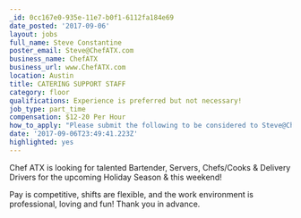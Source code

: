 ```yaml
---
_id: 0cc167e0-935e-11e7-b0f1-6112fa184e69
date_posted: '2017-09-06'
layout: jobs
full_name: Steve Constantine
poster_email: Steve@ChefATX.com
business_name: ChefATX
business_url: www.ChefATX.com
location: Austin
title: CATERING SUPPORT STAFF
category: floor
qualifications: Experience is preferred but not necessary!
job_type: part_time
compensation: $12-20 Per Hour
how_to_apply: "Please submit the following to be considered to Steve@ChefATX.com\r\n- Full Name\r\n- Phone number\r\n- Email address\r\n- Your availability\r\n- Desired Role  (bartending, serving, food prep/assembly, deliveries on Monday mornings, etc.)"
date: '2017-09-06T23:49:41.223Z'
highlighted: yes
---
```

Chef ATX is looking for talented Bartender, Servers, Chefs/Cooks & Delivery Drivers for the upcoming Holiday Season & this weekend!

Pay is competitive, shifts are flexible, and the work environment is professional, loving and fun!  Thank you in advance.
